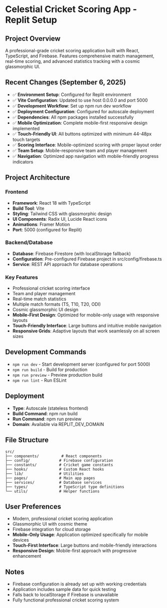 # Celestial Cricket Scoring App - Replit Setup

## Project Overview
A professional-grade cricket scoring application built with React, TypeScript, and Firebase. Features comprehensive match management, real-time scoring, and advanced statistics tracking with a cosmic glassmorphic UI.

## Recent Changes (September 6, 2025)
- ✅ **Environment Setup**: Configured for Replit environment
- ✅ **Vite Configuration**: Updated to use host 0.0.0.0 and port 5000
- ✅ **Development Workflow**: Set up npm run dev workflow
- ✅ **Deployment Configuration**: Configured for autoscale deployment
- ✅ **Dependencies**: All npm packages installed successfully
- ✅ **Mobile Optimization**: Complete mobile-first responsive design implemented
- ✅ **Touch-Friendly UI**: All buttons optimized with minimum 44-48px touch targets
- ✅ **Scoring Interface**: Mobile-optimized scoring with proper layout order
- ✅ **Team Setup**: Mobile-responsive team and player management
- ✅ **Navigation**: Optimized app navigation with mobile-friendly progress indicators

## Project Architecture

### Frontend
- **Framework**: React 18 with TypeScript
- **Build Tool**: Vite
- **Styling**: Tailwind CSS with glassmorphic design
- **UI Components**: Radix UI, Lucide React icons
- **Animations**: Framer Motion
- **Port**: 5000 (configured for Replit)

### Backend/Database
- **Database**: Firebase Firestore (with localStorage fallback)
- **Configuration**: Pre-configured Firebase project in src/config/firebase.ts
- **Service**: REST API approach for database operations

### Key Features
- Professional cricket scoring interface
- Team and player management
- Real-time match statistics
- Multiple match formats (T5, T10, T20, ODI)
- Cosmic glassmorphic UI design
- **Mobile-First Design**: Optimized for mobile-only usage with responsive layouts
- **Touch-Friendly Interface**: Large buttons and intuitive mobile navigation
- **Responsive Grids**: Adaptive layouts that work seamlessly on all screen sizes

## Development Commands
- `npm run dev` - Start development server (configured for port 5000)
- `npm run build` - Build for production
- `npm run preview` - Preview production build
- `npm run lint` - Run ESLint

## Deployment
- **Type**: Autoscale (stateless frontend)
- **Build Command**: npm run build
- **Run Command**: npm run preview
- **Domain**: Available via REPLIT_DEV_DOMAIN

## File Structure
```
src/
├── components/          # React components
├── config/             # Firebase configuration
├── constants/          # Cricket game constants
├── hooks/              # Custom React hooks
├── lib/                # Utilities
├── pages/              # Main app pages
├── services/           # Database services
├── types/              # TypeScript type definitions
└── utils/              # Helper functions
```

## User Preferences
- Modern, professional cricket scoring application
- Glassmorphic UI with cosmic theme
- Firebase integration for cloud storage
- **Mobile-Only Usage**: Application optimized specifically for mobile devices
- **Touch-First Interface**: Large buttons and mobile-friendly interactions
- **Responsive Design**: Mobile-first approach with progressive enhancement

## Notes
- Firebase configuration is already set up with working credentials
- Application includes sample data for quick testing
- Falls back to localStorage if Firebase is unavailable
- Fully functional professional cricket scoring system